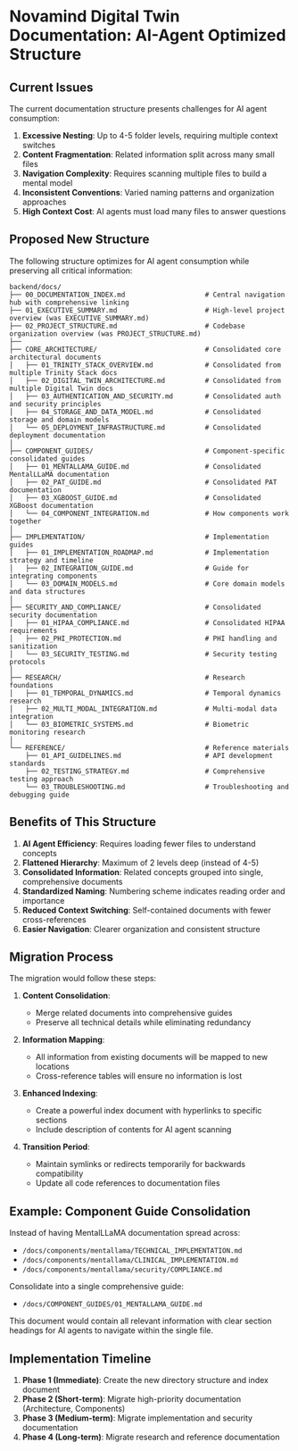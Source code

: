 # Novamind Digital Twin Documentation: AI-Agent Optimized Structure

## Current Issues

The current documentation structure presents challenges for AI agent consumption:

1. **Excessive Nesting**: Up to 4-5 folder levels, requiring multiple context switches
2. **Content Fragmentation**: Related information split across many small files
3. **Navigation Complexity**: Requires scanning multiple files to build a mental model
4. **Inconsistent Conventions**: Varied naming patterns and organization approaches
5. **High Context Cost**: AI agents must load many files to answer questions

## Proposed New Structure

The following structure optimizes for AI agent consumption while preserving all critical information:

```
backend/docs/
├── 00_DOCUMENTATION_INDEX.md                    # Central navigation hub with comprehensive linking
├── 01_EXECUTIVE_SUMMARY.md                      # High-level project overview (was EXECUTIVE_SUMMARY.md)
├── 02_PROJECT_STRUCTURE.md                      # Codebase organization overview (was PROJECT_STRUCTURE.md)
├── 
├── CORE_ARCHITECTURE/                           # Consolidated core architectural documents
│   ├── 01_TRINITY_STACK_OVERVIEW.md             # Consolidated from multiple Trinity Stack docs
│   ├── 02_DIGITAL_TWIN_ARCHITECTURE.md          # Consolidated from multiple Digital Twin docs
│   ├── 03_AUTHENTICATION_AND_SECURITY.md        # Consolidated auth and security principles
│   ├── 04_STORAGE_AND_DATA_MODEL.md             # Consolidated storage and domain models
│   └── 05_DEPLOYMENT_INFRASTRUCTURE.md          # Consolidated deployment documentation
│   
├── COMPONENT_GUIDES/                            # Component-specific consolidated guides
│   ├── 01_MENTALLAMA_GUIDE.md                   # Consolidated MentalLLaMA documentation
│   ├── 02_PAT_GUIDE.md                          # Consolidated PAT documentation
│   ├── 03_XGBOOST_GUIDE.md                      # Consolidated XGBoost documentation
│   └── 04_COMPONENT_INTEGRATION.md              # How components work together
│   
├── IMPLEMENTATION/                              # Implementation guides
│   ├── 01_IMPLEMENTATION_ROADMAP.md             # Implementation strategy and timeline
│   ├── 02_INTEGRATION_GUIDE.md                  # Guide for integrating components
│   └── 03_DOMAIN_MODELS.md                      # Core domain models and data structures
│   
├── SECURITY_AND_COMPLIANCE/                     # Consolidated security documentation
│   ├── 01_HIPAA_COMPLIANCE.md                   # Consolidated HIPAA requirements
│   ├── 02_PHI_PROTECTION.md                     # PHI handling and sanitization
│   └── 03_SECURITY_TESTING.md                   # Security testing protocols
│   
├── RESEARCH/                                    # Research foundations
│   ├── 01_TEMPORAL_DYNAMICS.md                  # Temporal dynamics research
│   ├── 02_MULTI_MODAL_INTEGRATION.md            # Multi-modal data integration
│   └── 03_BIOMETRIC_SYSTEMS.md                  # Biometric monitoring research
│   
└── REFERENCE/                                   # Reference materials
    ├── 01_API_GUIDELINES.md                     # API development standards
    ├── 02_TESTING_STRATEGY.md                   # Comprehensive testing approach
    └── 03_TROUBLESHOOTING.md                    # Troubleshooting and debugging guide
```

## Benefits of This Structure

1. **AI Agent Efficiency**: Requires loading fewer files to understand concepts
2. **Flattened Hierarchy**: Maximum of 2 levels deep (instead of 4-5)
3. **Consolidated Information**: Related concepts grouped into single, comprehensive documents
4. **Standardized Naming**: Numbering scheme indicates reading order and importance
5. **Reduced Context Switching**: Self-contained documents with fewer cross-references
6. **Easier Navigation**: Clearer organization and consistent structure

## Migration Process

The migration would follow these steps:

1. **Content Consolidation**:
   - Merge related documents into comprehensive guides
   - Preserve all technical details while eliminating redundancy
   
2. **Information Mapping**:
   - All information from existing documents will be mapped to new locations
   - Cross-reference tables will ensure no information is lost
   
3. **Enhanced Indexing**:
   - Create a powerful index document with hyperlinks to specific sections
   - Include description of contents for AI agent scanning
   
4. **Transition Period**:
   - Maintain symlinks or redirects temporarily for backwards compatibility
   - Update all code references to documentation files

## Example: Component Guide Consolidation

Instead of having MentalLLaMA documentation spread across:
- `/docs/components/mentallama/TECHNICAL_IMPLEMENTATION.md`
- `/docs/components/mentallama/CLINICAL_IMPLEMENTATION.md`
- `/docs/components/mentallama/security/COMPLIANCE.md`

Consolidate into a single comprehensive guide:
- `/docs/COMPONENT_GUIDES/01_MENTALLAMA_GUIDE.md`

This document would contain all relevant information with clear section headings for AI agents to navigate within the single file.

## Implementation Timeline

1. **Phase 1 (Immediate)**: Create the new directory structure and index document
2. **Phase 2 (Short-term)**: Migrate high-priority documentation (Architecture, Components)
3. **Phase 3 (Medium-term)**: Migrate implementation and security documentation
4. **Phase 4 (Long-term)**: Migrate research and reference documentation